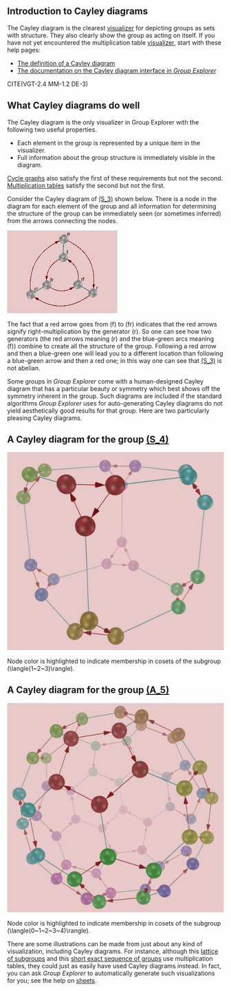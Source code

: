 
## Introduction to Cayley diagrams

The Cayley diagram is the clearest [visualizer](rf-geterms.md#visualizers)
for depicting groups as sets with structure.  They also clearly show the
group as acting on itself.
If you have not yet encountered the multiplication table
[visualizer](rf-geterms.md#visualizers), start with these help pages:

 * [The definition of a Cayley diagram](rf-groupterms.md#cayleydiagram)
 * [The documentation on the Cayley diagram interface in
   *Group Explorer*](rf-um-cd-options.md)

CITE(VGT-2.4 MM-1.2 DE-3)

## What Cayley diagrams do well

The Cayley diagram is the only visualizer in Group Explorer with the
following two useful properties.

 * Each element in the group is represented by a unique item in the visualizer.
 * Full information about the group structure is immediately visible in the diagram.

[Cycle graphs](rf-groupterms.md#cyclegraph) also satisfy the first of these
requirements but not the second. [Multiplication
tables](rf-groupterms.md#multtable) satisfy the second but not the first.

Consider the Cayley diagram of
[\(S_3\)](http://nathancarter.github.io/group-explorer/GroupInfo.html?groupURL=groups/S_3.group)
shown below. There is a node in the diagram for each element of the group
and all information for determining the structure of the group can be
immediately seen (or sometimes inferred) from the arrows connecting the
nodes.

[![Cayley diagram for the group S_3](s_3_cayley_miniature.png)](http://nathancarter.github.io/group-explorer/GroupInfo.html?groupURL=groups/S_3.group)

The fact that a red arrow goes from \(f\) to \(fr\) indicates that the red
arrows signify right-multiplication by the generator \(r\). So one can
see how two generators (the red arrows meaning \(r\) and the blue-green
arcs meaning \(f\)) combine to create all the structure of the group.
Following a red arrow and then a blue-green one will lead you to a different
location than following a blue-green arrow and then a red one; in this way
one can see that
[\(S_3\)](http://nathancarter.github.io/group-explorer/GroupInfo.html?groupURL=groups/S_3.group)
is not abelian.

Some groups in *Group Explorer* come with a human-designed Cayley diagram
that has a particular beauty or symmetry which best shows off the symmetry
inherent in the group.  Such diagrams are included if the standard
algorithms *Group Explorer* uses for auto-generating Cayley diagrams do not
yield aesthetically good results for that group.  Here are two particularly
pleasing Cayley diagrams.

## A Cayley diagram for the group [\(S_4\)](http://nathancarter.github.io/group-explorer/GroupInfo.html?groupURL=groups/S_4.group)

[![A Cayley diagram for the group S_4](illustration-cds4.png)](http://nathancarter.github.io/group-explorer/GroupInfo.html?groupURL=groups/S_4.group)

Node color is highlighted to indicate membership in cosets of the subgroup
\(\langle(1~2~3)\rangle\).

## A Cayley diagram for the group [\(A_5\)](http://nathancarter.github.io/group-explorer/GroupInfo.html?groupURL=groups/A_5.group)

[![A Cayley diagram for the group A_5](illustration-cda5.png)](http://nathancarter.github.io/group-explorer/GroupInfo.html?groupURL=groups/A_5.group)

Node color is highlighted to indicate membership in cosets of the subgroup
\(\langle(0~1~2~3~4)\rangle\).

There are some illustrations can be made from just about any kind of
visualization, including Cayley diagrams.  For instance, although this
[lattice of subgroups](s_3_multtable_lattice.png) and this
[short exact sequence of groups](s_3_multtable_ses.png) use multiplication
tables, they could just as easily have used Cayley diagrams instead.
In fact, you can ask *Group Explorer* to automatically generate such
visualizations for you; see the help on [sheets](rf-um-sheetwindow.md).
